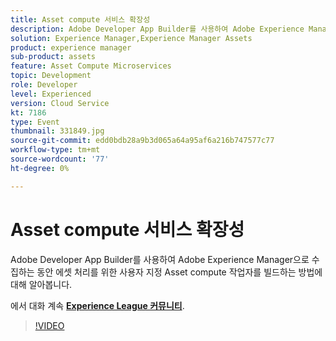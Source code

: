```yaml
---
title: Asset compute 서비스 확장성
description: Adobe Developer App Builder를 사용하여 Adobe Experience Manager으로 수집하는 동안 에셋 처리를 위한 사용자 지정 Asset compute 작업자를 빌드하는 방법에 대해 알아봅니다. 이 세션은 Adobe Developers Live 컨텐츠 이벤트의 일부로 전달되었습니다.
solution: Experience Manager,Experience Manager Assets
product: experience manager
sub-product: assets
feature: Asset Compute Microservices
topic: Development
role: Developer
level: Experienced
version: Cloud Service
kt: 7186
type: Event
thumbnail: 331849.jpg
source-git-commit: edd0bdb28a9b3d065a64a95af6a216b747577c77
workflow-type: tm+mt
source-wordcount: '77'
ht-degree: 0%

---
```


# Asset compute 서비스 확장성

Adobe Developer App Builder를 사용하여 Adobe Experience Manager으로 수집하는 동안 에셋 처리를 위한 사용자 지정 Asset compute 작업자를 빌드하는 방법에 대해 알아봅니다.

에서 대화 계속 **[Experience League 커뮤니티](http://adobe.ly/36Yd3v6)**.

>[!VIDEO](https://video.tv.adobe.com/v/331849/?quality=12&learn=on&hidetitle=true)
